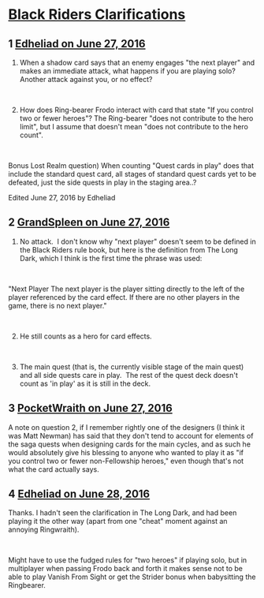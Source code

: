 # [Black Riders Clarifications](https://community.fantasyflightgames.com/topic/223572-black-riders-clarifications/)

## 1 [Edheliad on June 27, 2016](https://community.fantasyflightgames.com/topic/223572-black-riders-clarifications/?do=findComment&comment=2283723)

1) When a shadow card says that an enemy engages "the next player" and makes an immediate attack, what happens if you are playing solo? Another attack against you, or no effect?

 

2) How does Ring-bearer Frodo interact with card that state "If you control two or fewer heroes"? The Ring-bearer "does not contribute to the hero limit", but I assume that doesn't mean "does not contribute to the hero count".

 

Bonus Lost Realm question) When counting "Quest cards in play" does that include the standard quest card, all stages of standard quest cards yet to be defeated, just the side quests in play in the staging area..?

Edited June 27, 2016 by Edheliad

## 2 [GrandSpleen on June 27, 2016](https://community.fantasyflightgames.com/topic/223572-black-riders-clarifications/?do=findComment&comment=2283933)

1) No attack.  I don't know why "next player" doesn't seem to be defined in the Black Riders rule book, but here is the definition from The Long Dark, which I think is the first time the phrase was used:

 

"Next Player The next player is the player sitting directly to the left of the player referenced by the card effect. If there are no other players in the game, there is no next player."

 

2) He still counts as a hero for card effects.

 

3) The main quest (that is, the currently visible stage of the main quest) and all side quests care in play.  The rest of the quest deck doesn't count as 'in play' as it is still in the deck.

## 3 [PocketWraith on June 27, 2016](https://community.fantasyflightgames.com/topic/223572-black-riders-clarifications/?do=findComment&comment=2284045)

A note on question 2, if I remember rightly one of the designers (I think it was Matt Newman) has said that they don't tend to account for elements of the saga quests when designing cards for the main cycles, and as such he would absolutely give his blessing to anyone who wanted to play it as "if you control two or fewer non-Fellowship heroes," even though that's not what the card actually says.

## 4 [Edheliad on June 28, 2016](https://community.fantasyflightgames.com/topic/223572-black-riders-clarifications/?do=findComment&comment=2285473)

Thanks. I hadn't seen the clarification in The Long Dark, and had been playing it the other way (apart from one "cheat" moment against an annoying Ringwraith).

 

Might have to use the fudged rules for "two heroes" if playing solo, but in multiplayer when passing Frodo back and forth it makes sense not to be able to play Vanish From Sight or get the Strider bonus when babysitting the Ringbearer.

